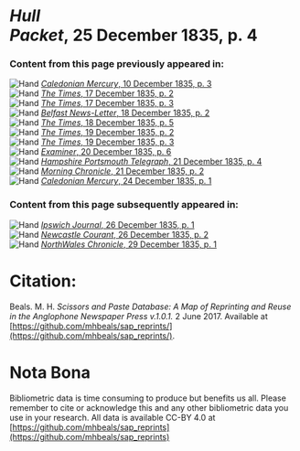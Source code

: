 # *Hull Packet*, 25 December 1835, p. 4  
  
### Content from this page previously appeared in:  
![Hand](http://scissorsandpaste.net/wp-content/uploads/2017/06/smallhandpointer.png) [*Caledonian Mercury*, 10 December 1835, p. 3](https://mhbeals.github.io/sap_html/Caledonian-Mercury/Caledonian-Mercury-10-December-1835-p-3)  
![Hand](http://scissorsandpaste.net/wp-content/uploads/2017/06/smallhandpointer.png) [*The Times*, 17 December 1835, p. 2](https://mhbeals.github.io/sap_html/The-Times/The-Times-17-December-1835-p-2)  
![Hand](http://scissorsandpaste.net/wp-content/uploads/2017/06/smallhandpointer.png) [*The Times*, 17 December 1835, p. 3](https://mhbeals.github.io/sap_html/The-Times/The-Times-17-December-1835-p-3)  
![Hand](http://scissorsandpaste.net/wp-content/uploads/2017/06/smallhandpointer.png) [*Belfast News-Letter*, 18 December 1835, p. 2](https://mhbeals.github.io/sap_html/Belfast-News-Letter/Belfast-News-Letter-18-December-1835-p-2)  
![Hand](http://scissorsandpaste.net/wp-content/uploads/2017/06/smallhandpointer.png) [*The Times*, 18 December 1835, p. 5](https://mhbeals.github.io/sap_html/The-Times/The-Times-18-December-1835-p-5)  
![Hand](http://scissorsandpaste.net/wp-content/uploads/2017/06/smallhandpointer.png) [*The Times*, 19 December 1835, p. 2](https://mhbeals.github.io/sap_html/The-Times/The-Times-19-December-1835-p-2)  
![Hand](http://scissorsandpaste.net/wp-content/uploads/2017/06/smallhandpointer.png) [*The Times*, 19 December 1835, p. 3](https://mhbeals.github.io/sap_html/The-Times/The-Times-19-December-1835-p-3)  
![Hand](http://scissorsandpaste.net/wp-content/uploads/2017/06/smallhandpointer.png) [*Examiner*, 20 December 1835, p. 6](https://mhbeals.github.io/sap_html/Examiner/Examiner-20-December-1835-p-6)  
![Hand](http://scissorsandpaste.net/wp-content/uploads/2017/06/smallhandpointer.png) [*Hampshire Portsmouth Telegraph*, 21 December 1835, p. 4](https://mhbeals.github.io/sap_html/Hampshire-Portsmouth-Telegraph/Hampshire-Portsmouth-Telegraph-21-December-1835-p-4)  
![Hand](http://scissorsandpaste.net/wp-content/uploads/2017/06/smallhandpointer.png) [*Morning Chronicle*, 21 December 1835, p. 2](https://mhbeals.github.io/sap_html/Morning-Chronicle/Morning-Chronicle-21-December-1835-p-2)  
![Hand](http://scissorsandpaste.net/wp-content/uploads/2017/06/smallhandpointer.png) [*Caledonian Mercury*, 24 December 1835, p. 1](https://mhbeals.github.io/sap_html/Caledonian-Mercury/Caledonian-Mercury-24-December-1835-p-1)  
  
### Content from this page subsequently appeared in:  
![Hand](http://scissorsandpaste.net/wp-content/uploads/2017/06/smallhandpointer.png) [*Ipswich Journal*, 26 December 1835, p. 1](https://mhbeals.github.io/sap_html/Ipswich-Journal/Ipswich-Journal-26-December-1835-p-1)  
![Hand](http://scissorsandpaste.net/wp-content/uploads/2017/06/smallhandpointer.png) [*Newcastle Courant*, 26 December 1835, p. 2](https://mhbeals.github.io/sap_html/Newcastle-Courant/Newcastle-Courant-26-December-1835-p-2)  
![Hand](http://scissorsandpaste.net/wp-content/uploads/2017/06/smallhandpointer.png) [*NorthWales Chronicle*, 29 December 1835, p. 1](https://mhbeals.github.io/sap_html/NorthWales-Chronicle/NorthWales-Chronicle-29-December-1835-p-1)  


# Citation: 

Beals. M. H. *Scissors and Paste Database: A Map of Reprinting and Reuse in the Anglophone Newspaper Press v.1.0.1.* 2 June 2017. Available at [https://github.com/mhbeals/sap_reprints/](https://github.com/mhbeals/sap_reprints/). 

# Nota Bona

Bibliometric data is time consuming to produce but benefits us all. Please remember to cite or acknowledge this and any other bibliometric data you use in your research. All data is available CC-BY 4.0 at [https://github.com/mhbeals/sap_reprints](https://github.com/mhbeals/sap_reprints)